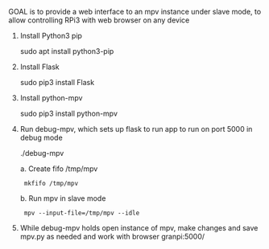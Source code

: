 GOAL is to provide a web interface to an mpv instance under slave mode, to allow controlling RPi3 with web browser on any device

1. Install Python3 pip

    sudo apt install python3-pip

2. Install Flask

    sudo pip3 install Flask

3. Install python-mpv

    sudo pip3 install python-mpv

4. Run debug-mpv, which sets up flask to run app to run on port 5000 in debug mode

    ./debug-mpv

    a. Create fifo /tmp/mpv

        mkfifo /tmp/mpv

    b. Run mpv in slave mode

        mpv --input-file=/tmp/mpv --idle


5. While debug-mpv holds open instance of mpv, make changes and save mpv.py as needed and work with browser granpi:5000/

